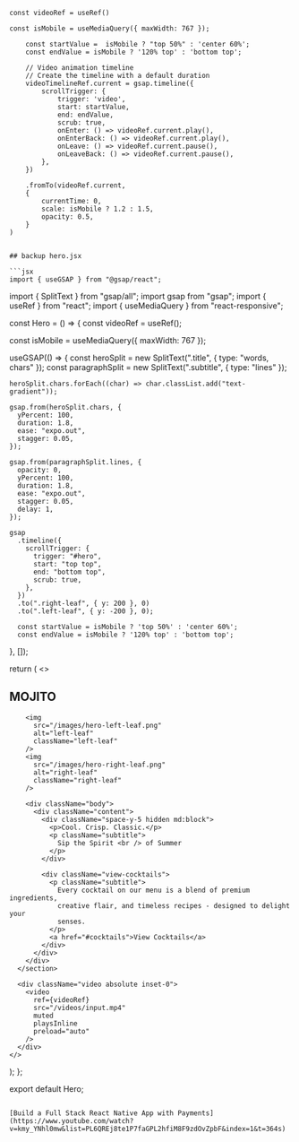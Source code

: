 
    const videoRef = useRef()

    const isMobile = useMediaQuery({ maxWidth: 767 });

        const startValue =  isMobile ? "top 50%" : 'center 60%';
        const endValue = isMobile ? '120% top' : 'bottom top';

        // Video animation timeline
        // Create the timeline with a default duration
        videoTimelineRef.current = gsap.timeline({
            scrollTrigger: {
                trigger: 'video',
                start: startValue,
                end: endValue,
                scrub: true,
                onEnter: () => videoRef.current.play(),
                onEnterBack: () => videoRef.current.play(),
                onLeave: () => videoRef.current.pause(),
                onLeaveBack: () => videoRef.current.pause(),
            },
        })

        .fromTo(videoRef.current,
        {
            currentTime: 0,
            scale: isMobile ? 1.2 : 1.5,
            opacity: 0.5,
        }
    )


    ## backup hero.jsx

    ```jsx
    import { useGSAP } from "@gsap/react";
import { SplitText } from "gsap/all";
import gsap from "gsap";
import { useRef } from "react";
import { useMediaQuery } from "react-responsive";

const Hero = () => {
  const videoRef = useRef();

  const isMobile = useMediaQuery({ maxWidth: 767 });

  useGSAP(() => {
    const heroSplit = new SplitText(".title", { type: "words, chars" });
    const paragraphSplit = new SplitText(".subtitle", { type: "lines" });

    heroSplit.chars.forEach((char) => char.classList.add("text-gradient"));

    gsap.from(heroSplit.chars, {
      yPercent: 100,
      duration: 1.8,
      ease: "expo.out",
      stagger: 0.05,
    });

    gsap.from(paragraphSplit.lines, {
      opacity: 0,
      yPercent: 100,
      duration: 1.8,
      ease: "expo.out",
      stagger: 0.05,
      delay: 1,
    });

    gsap
      .timeline({
        scrollTrigger: {
          trigger: "#hero",
          start: "top top",
          end: "bottom top",
          scrub: true,
        },
      })
      .to(".right-leaf", { y: 200 }, 0)
      .to(".left-leaf", { y: -200 }, 0);

      const startValue = isMobile ? 'top 50%' : 'center 60%';
      const endValue = isMobile ? '120% top' : 'bottom top';
  }, []);

  return (
    <>
      <section id="hero" className="noisy">
        <h1 className="title">MOJITO</h1>

        <img
          src="/images/hero-left-leaf.png"
          alt="left-leaf"
          className="left-leaf"
        />
        <img
          src="/images/hero-right-leaf.png"
          alt="right-leaf"
          className="right-leaf"
        />

        <div className="body">
          <div className="content">
            <div className="space-y-5 hidden md:block">
              <p>Cool. Crisp. Classic.</p>
              <p className="subtitle">
                Sip the Spirit <br /> of Summer
              </p>
            </div>

            <div className="view-cocktails">
              <p className="subtitle">
                Every cocktail on our menu is a blend of premium ingredients,
                creative flair, and timeless recipes - designed to delight your
                senses.
              </p>
              <a href="#cocktails">View Cocktails</a>
            </div>
          </div>
        </div>
      </section>

      <div className="video absolute inset-0">
        <video
          ref={videoRef}
          src="/videos/input.mp4"
          muted
          playsInline
          preload="auto"
        />
      </div>
    </>
  );
};

export default Hero;

```

[Build a Full Stack React Native App with Payments](https://www.youtube.com/watch?v=kmy_YNhl0mw&list=PL6QREj8te1P7faGPL2hfiM8F9zdOvZpbF&index=1&t=364s)